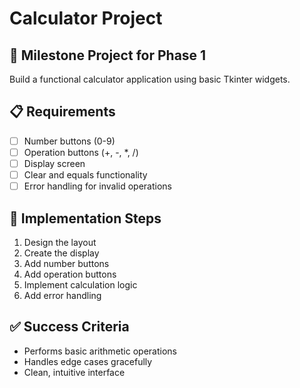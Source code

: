 # Calculator Project

## 🎯 Milestone Project for Phase 1

Build a functional calculator application using basic Tkinter widgets.

## 📋 Requirements
- [ ] Number buttons (0-9)
- [ ] Operation buttons (+, -, *, /)
- [ ] Display screen
- [ ] Clear and equals functionality
- [ ] Error handling for invalid operations

## 🚀 Implementation Steps
1. Design the layout
2. Create the display
3. Add number buttons
4. Add operation buttons
5. Implement calculation logic
6. Add error handling

## ✅ Success Criteria
- Performs basic arithmetic operations
- Handles edge cases gracefully
- Clean, intuitive interface
